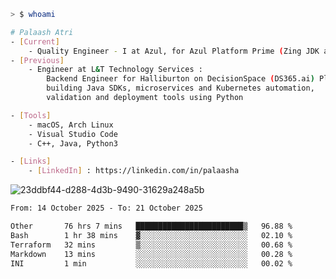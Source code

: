 ```sh
> $ whoami

# Palaash Atri
- [Current]
    - Quality Engineer - I at Azul, for Azul Platform Prime (Zing JDK and OptHub Cloud-Native Compiler)
- [Previous]
    - Engineer at L&T Technology Services :
        Backend Engineer for Halliburton on DecisionSpace (DS365.ai) Platform team,
        building Java SDKs, microservices and Kubernetes automation,
        validation and deployment tools using Python

- [Tools]
    - macOS, Arch Linux
    - Visual Studio Code
    - C++, Java, Python3

- [Links]
    - [LinkedIn] : https://linkedin.com/in/palaasha 

```
![23ddbf44-d288-4d3b-9490-31629a248a5b](https://github.com/user-attachments/assets/e8f7d8c9-2427-40a3-b819-73b167b77e19)


<!--START_SECTION:waka-->

```txt
From: 14 October 2025 - To: 21 October 2025

Other       76 hrs 7 mins   ████████████████████████▒   96.88 %
Bash        1 hr 38 mins    ▓░░░░░░░░░░░░░░░░░░░░░░░░   02.10 %
Terraform   32 mins         ▒░░░░░░░░░░░░░░░░░░░░░░░░   00.68 %
Markdown    13 mins         ░░░░░░░░░░░░░░░░░░░░░░░░░   00.28 %
INI         1 min           ░░░░░░░░░░░░░░░░░░░░░░░░░   00.02 %
```

<!--END_SECTION:waka-->
